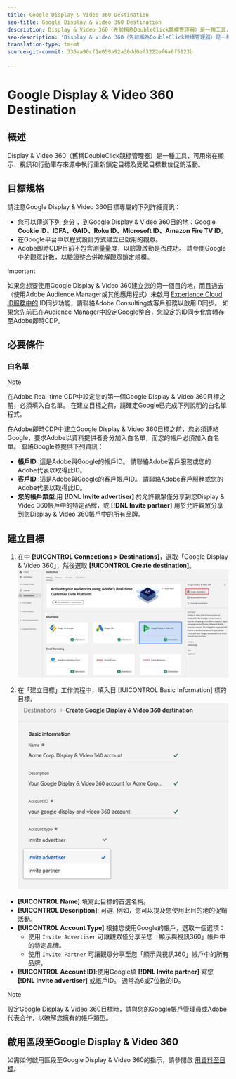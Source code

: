 ```yaml
---
title: Google Display & Video 360 Destination
seo-title: Google Display & Video 360 Destination
description: Display & Video 360（先前稱為DoubleClick競標管理器）是一種工具，用於在顯示、視訊和行動庫存來源中執行重新鎖定目標及受眾目標數位促銷活動。
seo-description: 'Display & Video 360（先前稱為DoubleClick競標管理器）是一種工具，用於在顯示、視訊和行動庫存來源中執行重新鎖定目標及受眾目標數位促銷活動。 '
translation-type: tm+mt
source-git-commit: 336aa90cf1e059a92a36dd0ef3222ef6a6f5123b

---
```



# Google Display &amp; Video 360 Destination

## 概述

Display &amp; Video 360（舊稱DoubleClick競標管理器）是一種工具，可用來在顯示、視訊和行動庫存來源中執行重新鎖定目標及受眾目標數位促銷活動。

## 目標規格

請注意Google Display &amp; Video 360目標專屬的下列詳細資訊：

* 您可以傳送下列 [身分](https://www.adobe.io/apis/experienceplatform/home/profile-identity-segmentation/profile-identity-segmentation-services.html#!api-specification/markdown/narrative/technical_overview/identity_namespace_overview/identity_namespace_overview.md) ，到Google Display &amp; Video 360目的地：Google **Cookie ID、IDFA、GAID、Roku ID、Microsoft ID、Amazon Fire TV ID**。
* 在Google平台中以程式設計方式建立已啟用的觀眾。
* Adobe即時CDP目前不包含測量量度，以驗證啟動是否成功。 請參閱Google中的觀眾計數，以驗證整合併瞭解觀眾鎖定規模。

>[!IMPORTANT]
>
>如果您想要使用Google Display &amp; Video 360建立您的第一個目的地，而且過去（使用Adobe Audience Manager或其他應用程式）未啟用 [Experience Cloud ID服務中的](https://docs.adobe.com/content/help/en/id-service/using/id-service-api/methods/idsync.html) ID同步功能，請聯絡Adobe Consulting或客戶服務以啟用ID同步。 如果您先前已在Audience Manager中設定Google整合，您設定的ID同步化會轉存至Adobe即時CDP。

## 必要條件

### 白名單

>[!NOTE]
>
>在Adobe Real-time CDP中設定您的第一個Google Display &amp; Video 360目標之前，必須填入白名單。 在建立目標之前，請確定Google已完成下列說明的白名單程式。

在Adobe即時CDP中建立Google Display &amp; Video 360目標之前，您必須連絡Google，要求Adobe以資料提供者身分加入白名單，而您的帳戶必須加入白名單。 聯絡Google並提供下列資訊：

* **帳戶ID** :這是Adobe與Google的帳戶ID。 請聯絡Adobe客戶服務或您的Adobe代表以取得此ID。
* **客戶ID** :這是Adobe與Google的客戶帳戶ID。 請聯絡Adobe客戶服務或您的Adobe代表以取得此ID。
* **您的帳戶類型**:用 **[!DNL Invite advertiser]** 於允許觀眾僅分享到您Display &amp; Video 360帳戶中的特定品牌，或 **[!DNL Invite partner]** 用於允許觀眾分享到您Display &amp; Video 360帳戶中的所有品牌。

## 建立目標

1. 在中 **[!UICONTROL Connections > Destinations]**，選取「Google Display &amp; Video 360」，然後選取 **[!UICONTROL Create destination]**。
   ![Connect Google Display &amp; Video 360目標](/help/rtcdp/destinations/assets/google-dv360-destination.png)

2. 在「建立目標」工作流程中，填入目 [!UICONTROL Basic Information] 標的目標。
   ![基本資訊Google Display &amp; Video 360](/help/rtcdp/destinations/assets/google-dv360-basic-information.png)
* **[!UICONTROL Name]**:填寫此目標的首選名稱。
* **[!UICONTROL Description]**: 可選. 例如，您可以提及您使用此目的地的促銷活動。
* **[!UICONTROL Account Type]**:根據您使用Google的帳戶，選取一個選項：
   * 使用 `Invite Advertiser` 可讓觀眾僅分享至您「顯示與視訊360」帳戶中的特定品牌。
   * 使用 `Invite Partner` 可讓觀眾分享至您「顯示與視訊360」帳戶中的所有品牌。
* **[!UICONTROL Account ID]**:使用Google填 **[!DNL Invite partner]** 寫您 **[!DNL Invite advertiser]** 或帳戶ID。 通常為6或7位數的ID。

>[!NOTE]
>
>設定Google Display &amp; Video 360目標時，請與您的Google帳戶管理員或Adobe代表合作，以瞭解您擁有的帳戶類型。

## 啟用區段至Google Display &amp; Video 360

如需如何啟用區段至Google Display &amp; Video 360的指示，請參閱啟 [用資料至目標](/help/rtcdp/destinations/activate-destinations.md)。